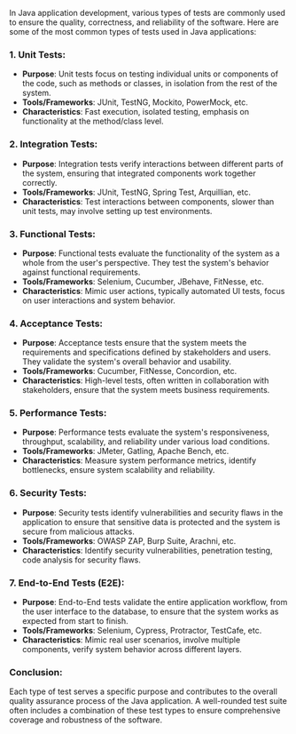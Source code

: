 In Java application development, various types of tests are commonly used to ensure the quality, correctness, and reliability of the software. Here are some of the most common types of tests used in Java applications:

### 1. Unit Tests:

- **Purpose**: Unit tests focus on testing individual units or components of the code, such as methods or classes, in isolation from the rest of the system.
- **Tools/Frameworks**: JUnit, TestNG, Mockito, PowerMock, etc.
- **Characteristics**: Fast execution, isolated testing, emphasis on functionality at the method/class level.

### 2. Integration Tests:

- **Purpose**: Integration tests verify interactions between different parts of the system, ensuring that integrated components work together correctly.
- **Tools/Frameworks**: JUnit, TestNG, Spring Test, Arquillian, etc.
- **Characteristics**: Test interactions between components, slower than unit tests, may involve setting up test environments.

### 3. Functional Tests:

- **Purpose**: Functional tests evaluate the functionality of the system as a whole from the user's perspective. They test the system's behavior against functional requirements.
- **Tools/Frameworks**: Selenium, Cucumber, JBehave, FitNesse, etc.
- **Characteristics**: Mimic user actions, typically automated UI tests, focus on user interactions and system behavior.

### 4. Acceptance Tests:

- **Purpose**: Acceptance tests ensure that the system meets the requirements and specifications defined by stakeholders and users. They validate the system's overall behavior and usability.
- **Tools/Frameworks**: Cucumber, FitNesse, Concordion, etc.
- **Characteristics**: High-level tests, often written in collaboration with stakeholders, ensure that the system meets business requirements.

### 5. Performance Tests:

- **Purpose**: Performance tests evaluate the system's responsiveness, throughput, scalability, and reliability under various load conditions.
- **Tools/Frameworks**: JMeter, Gatling, Apache Bench, etc.
- **Characteristics**: Measure system performance metrics, identify bottlenecks, ensure system scalability and reliability.

### 6. Security Tests:

- **Purpose**: Security tests identify vulnerabilities and security flaws in the application to ensure that sensitive data is protected and the system is secure from malicious attacks.
- **Tools/Frameworks**: OWASP ZAP, Burp Suite, Arachni, etc.
- **Characteristics**: Identify security vulnerabilities, penetration testing, code analysis for security flaws.

### 7. End-to-End Tests (E2E):

- **Purpose**: End-to-End tests validate the entire application workflow, from the user interface to the database, to ensure that the system works as expected from start to finish.
- **Tools/Frameworks**: Selenium, Cypress, Protractor, TestCafe, etc.
- **Characteristics**: Mimic real user scenarios, involve multiple components, verify system behavior across different layers.

### Conclusion:

Each type of test serves a specific purpose and contributes to the overall quality assurance process of the Java application. A well-rounded test suite often includes a combination of these test types to ensure comprehensive coverage and robustness of the software.